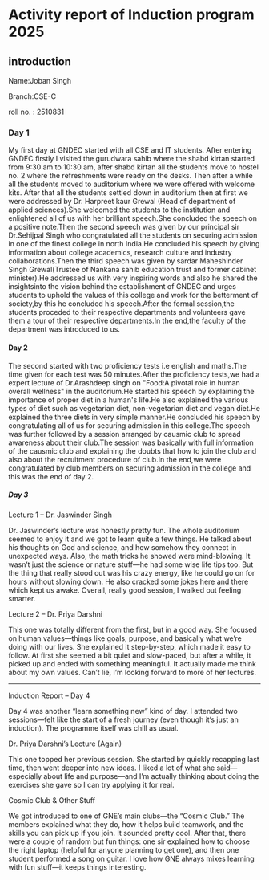 # Activity report of Induction program 2025
## introduction 
Name:Joban Singh

Branch:CSE-C

roll no. : 2510831
### Day 1
My first day at GNDEC started with all CSE and IT students.
After entering GNDEC firstly I visited the gurudwara sahib where the shabd kirtan started from 9:30 am to 10:30 am,
after shabd kirtan all the students move to hostel no. 2 where the refreshments were ready on the desks. Then after a while all the students moved to auditorium where we were offered with welcome kits.
After that all the students settled down in auditorium then at first we were addressed by Dr. Harpreet kaur Grewal (Head of department of applied sciences).She welcomed the students to the institution and enlightened all of us with her brilliant speech.She concluded the speech on a positive note.Then the second speech was given by our principal sir Dr.Sehijpal Singh who congratulated all the students on securing admission in one of the finest college in north India.He concluded his speech by giving information about college academics, research culture and industry collaborations.Then the third speech was given by sardar Maheshinder Singh Grewal(Trustee of Nankana sahib education trust and former cabinet minister).He addressed us with very inspiring words and also he shared the insightsinto the vision behind the establishment of GNDEC and urges students to uphold the values of this college and work for the betterment of society,by this he concluded his speech.After the formal session,the students proceded to their respective departments and volunteers gave them a tour of their respective departments.In the end,the faculty of the department was introduced to us.
#### Day 2
The second started with two proficiency tests i.e english and maths.The time given for each test was 50 minutes.After the proficiency tests,we had a expert lecture of Dr.Arashdeep singh on "Food:A pivotal role in human overall wellness" in the auditorium.He started his speech by explaining the importance of proper diet in a human's life.He also explained the various types of diet such as vegetarian diet, non-vegetarian diet and vegan diet.He explained the three diets in very simple manner.He concluded his speech by congratulating all of us for securing admission in this college.The speech was further followed by a session arranged by causmic club to spread awareness about their club.The session was basically with full information of the causmic club and explaining the doubts that how to join the club and also about the recruitment procedure of club.In the end,we were congratulated by club members on securing admission in the college and this was the end of day 2.

##### Day 3
Lecture 1 – Dr. Jaswinder Singh

Dr. Jaswinder’s lecture was honestly pretty fun. The whole auditorium seemed to enjoy it and we got to learn quite a few things. He talked about his thoughts on God and science, and how somehow they connect in unexpected ways. Also, the math tricks he showed were mind-blowing. It wasn’t just the science or nature stuff—he had some wise life tips too. But the thing that really stood out was his crazy energy, like he could go on for hours without slowing down. He also cracked some jokes here and there which kept us awake. Overall, really good session, I walked out feeling smarter.

Lecture 2 – Dr. Priya Darshni

This one was totally different from the first, but in a good way. She focused on human values—things like goals, purpose, and basically what we’re doing with our lives. She explained it step-by-step, which made it easy to follow. At first she seemed a bit quiet and slow-paced, but after a while, it picked up and ended with something meaningful. It actually made me think about my own values. Can’t lie, I’m looking forward to more of her lectures.


---

Induction Report – Day 4

Day 4 was another “learn something new” kind of day. I attended two sessions—felt like the start of a fresh journey (even though it’s just an induction). The programme itself was chill as usual.

Dr. Priya Darshni’s Lecture (Again)

This one topped her previous session. She started by quickly recapping last time, then went deeper into new ideas. I liked a lot of what she said—especially about life and purpose—and I’m actually thinking about doing the exercises she gave so I can try applying it for real.

Cosmic Club & Other Stuff

We got introduced to one of GNE’s main clubs—the “Cosmic Club.” The members explained what they do, how it helps build teamwork, and the skills you can pick up if you join. It sounded pretty cool. After that, there were a couple of random but fun things: one sir explained how to choose the right laptop (helpful for anyone planning to get one), and then one student performed a song on guitar. I love how GNE always mixes learning with fun stuff—it keeps things interesting.

